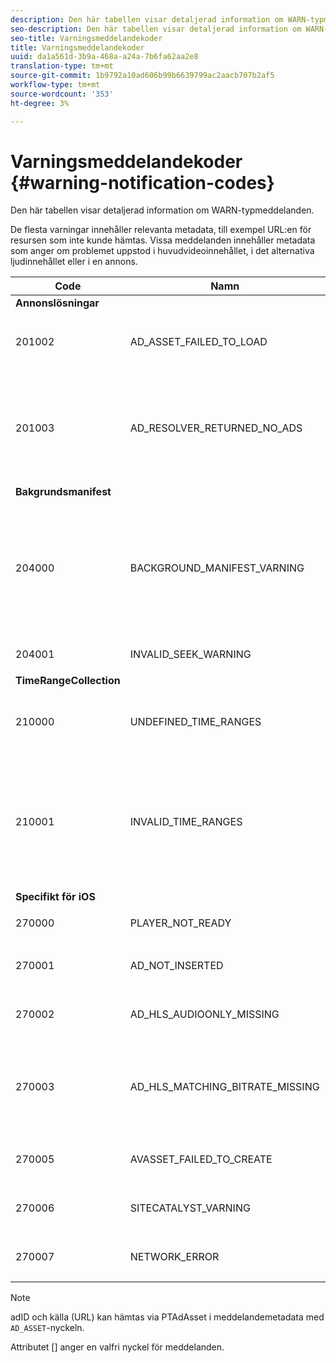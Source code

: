 ```yaml
---
description: Den här tabellen visar detaljerad information om WARN-typmeddelanden.
seo-description: Den här tabellen visar detaljerad information om WARN-typmeddelanden.
seo-title: Varningsmeddelandekoder
title: Varningsmeddelandekoder
uuid: da1a561d-3b9a-468a-a24a-7b6fa62aa2e8
translation-type: tm+mt
source-git-commit: 1b9792a10ad606b99b6639799ac2aacb707b2af5
workflow-type: tm+mt
source-wordcount: '353'
ht-degree: 3%

---
```



# Varningsmeddelandekoder {#warning-notification-codes}

Den här tabellen visar detaljerad information om WARN-typmeddelanden.

<!--<a id="section_F25366B6703040E3ADA993C113618F01"></a>-->

De flesta varningar innehåller relevanta metadata, till exempel URL:en för resursen som inte kunde hämtas. Vissa meddelanden innehåller metadata som anger om problemet uppstod i huvudvideoinnehållet, i det alternativa ljudinnehållet eller i en annons.

<table frame="all" colsep="1" rowsep="1" id="table_C24772DF203B4DB2ACE6B475698C4C58"> 
 <thead> 
  <tr rowsep="1"> 
   <th colname="1" class="entry"><b>Code</b></th> 
   <th colname="2" class="entry"><b>Namn</b></th> 
   <th colname="3" class="entry"><b>InnerNotification&gt;/b&gt;</th> 
   <th colname="4" class="entry"><b>Metadatanycklar</b></th> 
   <th colname="5" class="entry"><b>Kommentarer</b></th> 
  </tr> 
 </thead>
 <tbody> 
  <tr rowsep="1"> 
   <td colname="1"><b>Annonslösningar</b> </td> 
   <td colname="2"> </td> 
   <td colname="3"> </td> 
   <td colname="4"> </td> 
   <td colname="5"> </td> 
  </tr> 
  <tr rowsep="1"> 
   <td colname="1"><span class="codeph"> 201002</span> </td> 
   <td colname="2"><span class="codeph"> AD_ASSET_FAILED_TO_LOAD</span> </td> 
   <td colname="3"> <p>Ingen </p> </td> 
   <td colname="4"><span class="codeph"> AD_ASSET, INTERNAL_ERROR</span> </td> 
   <td colname="5"> <p>Ett fel uppstod vid försök att läsa in en annons. </p> </td> 
  </tr> 
  <tr rowsep="1"> 
   <td colname="1"><span class="codeph"> 201003</span> </td> 
   <td colname="2"><span class="codeph"> AD_RESOLVER_RETURNED_NO_ADS</span> </td> 
   <td colname="3"> <p>Ingen </p> </td> 
   <td colname="4"><span class="codeph"> INTERNT_FEL, AD_ID,BESKRIVNING</span> </td> 
   <td colname="5"> <p>Det gick inte att matcha annonsen på grund av en ogiltig VAST-URL eller på grund av att ingen annons returnerades från VAST-adaptern. </p> </td> 
  </tr> 
  <tr rowsep="1"> 
   <td colname="1"><b>Bakgrundsmanifest</b> </td> 
   <td colname="2"> </td>
   <td colname="3"> </td>
   <td colname="4"> </td>
   <td colname="5"> </td>
  </tr> 
  <tr rowsep="1"> 
   <td colname="1"><span class="codeph"> 204000  </span> </td> 
   <td colname="2"><span class="codeph"> BACKGROUND_MANIFEST_VARNING</span> </td> 
   <td colname="3"> <p>Ingen </p> </td> 
   <td colname="4"><span class="codeph"> BACKGROUND_MANIFEST_WARNING_</span> <span class="codeph"> ERRORBACKGROUND_MANIFEST_WARNING_</span> <span class="codeph"> NAMEDESCRIPTION</span> </td> 
   <td colname="5"> <p> Fel vid hämtning av bakgrundsmanifest. Alla problem med att uppdatera bakgrundsmanifestet skickas som en TVSDK-varning och orsakar inte att uppspelningen avbryts. </p> </td> 
  </tr> 
  <tr rowsep="1"> 
   <td colname="1"><span class="codeph"> 204001  </span> </td> 
   <td colname="2"><span class="codeph"> INVALID_SEEK_WARNING</span> </td> 
   <td colname="3"> <p>Ingen </p> </td> 
   <td colname="4"><span class="codeph"> BESKRIVNING</span> </td> 
   <td colname="5"> <p></p> </td> 
  </tr> 
  <tr rowsep="1"> 
   <td colname="1"><b>TimeRangeCollection</b> </td> 
   <td colname="2"> </td> 
   <td colname="3"> </td> 
   <td colname="4"> </td> 
   <td colname="5"> </td> 
  </tr> 
  <tr rowsep="1"> 
   <td colname="1"><span class="codeph"> 210000  </span> </td> 
   <td colname="2"><span class="codeph"> UNDEFINED_TIME_RANGES  </span> </td> 
   <td colname="3"> <p>Ingen </p> </td> 
   <td colname="4"> Ingen </td> 
   <td colname="5"> Annonssignaleringsläget definieras som anpassade intervall, men det finns inga definierade intervall. </td> 
  </tr> 
  <tr rowsep="1"> 
   <td colname="1"><span class="codeph"> 210001  </span> </td> 
   <td colname="2"><span class="codeph"> INVALID_TIME_RANGES  </span> </td> 
   <td colname="3"> <p>Ingen </p> </td> 
   <td colname="4"><span class="codeph"> BESKRIVNING  </span> </td> 
   <td colname="5"> <p> Ett eller flera tidsintervall är ogiltiga och kommer att ignoreras eller ändras. </p> <p> BESKRIVNING är en sträng som innehåller en beskrivning av de ogiltiga intervallen. </p> </td> 
  </tr> 
  <tr rowsep="1"> 
   <td colname="1"><b>Specifikt för iOS</b> </td> 
   <td colname="2"> </td> 
   <td colname="3"> </td> 
   <td colname="4"> </td> 
   <td colname="5"> </td> 
  </tr> 
  <tr rowsep="1"> 
   <td colname="1"><span class="codeph"> 270000  </span> </td> 
   <td colname="2"><span class="codeph"> PLAYER_NOT_READY  </span> </td> 
   <td colname="3"> <p>Ingen </p> </td> 
   <td colname="4"><span class="codeph"> BESKRIVNING  </span> </td> 
   <td colname="5"> </td> 
  </tr> 
  <tr rowsep="1"> 
   <td colname="1"><span class="codeph"> 270001  </span> </td> 
   <td colname="2"><span class="codeph"> AD_NOT_INSERTED  </span> </td> 
   <td colname="3"> <p>Ingen </p> </td> 
   <td colname="4"> <p>Ingen </p> </td> 
   <td colname="5"> <p>AD infogades inte i dataströmmen. </p> </td> 
  </tr> 
  <tr rowsep="1"> 
   <td colname="1"><span class="codeph"> 270002  </span> </td> 
   <td colname="2"><span class="codeph"> AD_HLS_AUDIOONLY_MISSING  </span> </td> 
   <td colname="3"><span class="codeph"> AD_NOT_INSERTED  </span> </td> 
   <td colname="4"> <p>Ingen </p> </td> 
   <td colname="5"> <p>Annonsen innehåller inte ström med endast ljud </p> </td> 
  </tr> 
  <tr rowsep="1"> 
   <td colname="1"><span class="codeph"> 270003  </span> </td> 
   <td colname="2"><span class="codeph"> AD_HLS_MATCHING_BITRATE_MISSING  </span> </td> 
   <td colname="3"><span class="codeph"> AD_NOT_INSERTED  </span> </td> 
   <td colname="4"> <p>Ingen </p> </td> 
   <td colname="5"> <p>Ingen matchande annonsström hittades för innehållets aktuella bithastighet. </p> <p>  </p> </td> 
  </tr> 
  <tr rowsep="1"> 
   <td colname="1"><span class="codeph"> 270005  </span> </td> 
   <td colname="2"><span class="codeph"> AVASSET_FAILED_TO_CREATE  </span> </td> 
   <td colname="3"><span class="codeph"> PLAYBACK_ERROR  </span> </td> 
   <td colname="4"> <p>Ingen </p> </td> 
   <td colname="5"> <p>Fel vid skapande av AVAsset. </p> </td> 
  </tr> 
  <tr rowsep="1"> 
   <td colname="1"><span class="codeph"> 270006  </span> </td> 
   <td colname="2"><span class="codeph"> SITECATALYST_VARNING  </span> </td> 
   <td colname="3"> <p>Ingen </p> </td> 
   <td colname="4"><span class="codeph"> BESKRIVNING  </span> </td> 
   <td colname="5"> <p>Varning: Se beskrivning av sitecatalyst-varning. </p> </td> 
  </tr> 
  <tr rowsep="1"> 
   <td colname="1"><span class="codeph"> 270007  </span> </td> 
   <td colname="2"><span class="codeph"> NETWORK_ERROR  </span> </td> 
   <td colname="3"> <p>Ingen </p> </td> 
   <td colname="4"><span class="codeph"> URL  </span> </td> 
   <td colname="5"> <p>Det gick inte att hämta data från nätverket. </p> </td> 
  </tr> 
 </tbody> 
</table>

>[!NOTE]
>
>adID och källa (URL) kan hämtas via PTAdAsset i meddelandemetadata med `AD_ASSET`-nyckeln.
>
>Attributet [] anger en valfri nyckel för meddelanden.
